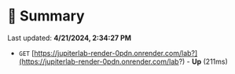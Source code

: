# 📖 Summary
Last updated: **4/21/2024, 2:34:27 PM**

- `GET` [https://jupiterlab-render-0pdn.onrender.com/lab?](https://jupiterlab-render-0pdn.onrender.com/lab?) - **Up** (211ms)

